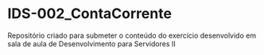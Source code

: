 # IDS-002_ContaCorrente
Repositório criado para submeter o conteúdo do exercício desenvolvido em sala de aula de Desenvolvimento para Servidores II
